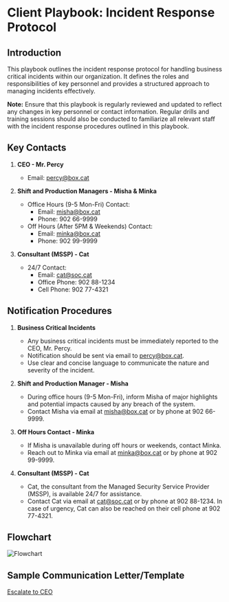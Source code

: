 # Client Playbook: Incident Response Protocol

## Introduction
This playbook outlines the incident response protocol for handling business critical incidents within our organization. It defines the roles and responsibilities of key personnel and provides a structured approach to managing incidents effectively.

**Note:** Ensure that this playbook is regularly reviewed and updated to reflect any changes in key personnel or contact information. Regular drills and training sessions should also be conducted to familiarize all relevant staff with the incident response procedures outlined in this playbook.

## Key Contacts

1. **CEO - Mr. Percy**
   - Email: [percy@box.cat](mailto:percy@box.cat)

2. **Shift and Production Managers - Misha & Minka**
   - Office Hours (9-5 Mon-Fri) Contact:
     - Email: [misha@box.cat](mailto:misha@box.cat)
     - Phone: 902 66-9999
   - Off Hours (After 5PM & Weekends) Contact:
     - Email: [minka@box.cat](mailto:minka@box.cat)
     - Phone: 902 99-9999

3. **Consultant (MSSP) - Cat**
   - 24/7 Contact:
     - Email: [cat@soc.cat](mailto:cat@soc.cat)
     - Office Phone: 902 88-1234
     - Cell Phone: 902 77-4321

## Notification Procedures

1. **Business Critical Incidents**
   - Any business critical incidents must be immediately reported to the CEO, Mr. Percy.
   - Notification should be sent via email to [percy@box.cat](mailto:percy@box.cat).
   - Use clear and concise language to communicate the nature and severity of the incident.

2. **Shift and Production Manager - Misha**
   - During office hours (9-5 Mon-Fri), inform Misha of major highlights and potential impacts caused by any breach of the system.
   - Contact Misha via email at [misha@box.cat](mailto:misha@box.cat) or by phone at 902 66-9999.

3. **Off Hours Contact - Minka**
   - If Misha is unavailable during off hours or weekends, contact Minka.
   - Reach out to Minka via email at [minka@box.cat](mailto:minka@box.cat) or by phone at 902 99-9999.

4. **Consultant (MSSP) - Cat**
   - Cat, the consultant from the Managed Security Service Provider (MSSP), is available 24/7 for assistance.
   - Contact Cat via email at [cat@soc.cat](mailto:cat@soc.cat) or by phone at 902 88-1234. In case of urgency, Cat can also be reached on their cell phone at 902 77-4321.

## Flowchart

![Flowchart](https://github.com/teampurpledev/CyberSec/blob/main/flowcharts/cat_box_flowchart.jpg)

## Sample Communication Letter/Template

[Escalate to CEO](https://github.com/teampurpledev/CyberSec/blob/main/email_templates/escalate_to_CEO.md)

